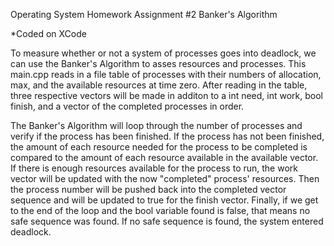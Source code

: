 Operating System Homework Assignment #2 Banker's Algorithm

*Coded on XCode

To measure whether or not a system of processes goes into deadlock, we can use the Banker's Algorithm to asses resources and processes. This main.cpp reads in a file table of processes with their numbers of allocation, max, and the available resources at time zero. After reading in the table, three respective vectors will be made in additon to a int need, int work, bool finish, and a vector of the completed processes in order. 

The Banker's Algorithm will loop through the number of processes and verify if the process has been finished. If the process has not been finished, the amount of each resource needed for the process to be completed is compared to the amount of each resource available in the available vector. If there is enough resources available for the process to run, the work vector will be updated with the now "completed" process' resources. Then the process number will be pushed back into the completed vector sequence and will be updated to true for the finish vector. Finally, if we get to the end of the loop and the bool variable found is false, that means no safe sequence was found. If no safe sequence is found, the system entered deadlock.


